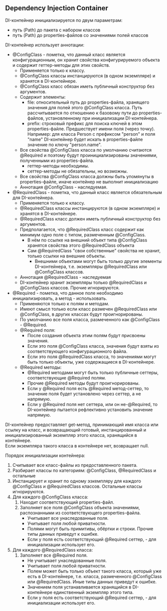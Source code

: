 ## Dependency Injection Container

DI-контейнер инициализируется по двум параметрам:
- путь (Path) до пакета с набором классов
- путь (Path) до properties-файлов со значениями полей классов

DI-контейнер использует аннотации:
- @ConfigClass - пометка, что данный класс является конфигурационным, он хранит свойства конфигурируемого объекта и 
    содержит геттер-методы для этих свойств.
    - Применяется только к классу.
    - @ConfigClass классы инстанцируются (в одном экземпляре) и хранятся в DI-контейнере.
    - @ConfigClass класс обязан иметь публичный конструктор без аргументов.
    - Содержит элементы:
        - file: относительный путь до properties-файла, хранящего значения для полей этого @ConfigClass класса. Путь 
            рассчитывается по отношению к базовому пути до properties-файлов, установленному при инициализации 
            DI-контейнера.
        - prefix: строковый префикс для поиска ключей в этом properties-файле. Предшествует имени поля (через точку). 
            Например: для класса Person с префиксом "person" и поля "name" DI-контейнер будет искать в properties-файле 
            значение по ключу "person.name".   
    - Все свойства @ConfigClass класса по умолчанию считаются @Required и поэтому будут проинициализированы значениями, 
        полученными из properties-файла. 
        - геттер-методы необходимы.
        - сеттер-методы не обязательны, но возможны.
    - Все свойства @ConfigClass класса должны быть упомянуты в properties-файле, иначе контейнер не выполнит 
        инициализацию   
    - Аннотация @ConfigClass - наследуемая.
- @RequiredClass - пометка, что данный класс является обязательным для DI-контейнера.
    - Применяется только к классу. 
    - @RequiredClass классы инстанцируются (в одном экземпляре) и хранятся в DI-контейнере.
    - @RequiredClass класс должен иметь публичный конструктор без аргументов.
    - Предполагается, что @RequiredClass класс содержит как минимум одно поле с типом, размеченным @ConfigClass.
        - В нём по ссылке на внешний объект типа @ConfigClass хранятся свойства этого @RequiredClass объекта
        - Сам @RequiredClass "свои собственные" свойства не хранит, только ссылки на внешние объекты.
            - Внешними объектами могут быть только другие элементы DI-контейнера, т.е. экземпляры @RequiredClass или 
                @ConfigClass классов.
    - Аннотация @RequiredClass - наследуемая
    - DI-контейнер хранит экземпляры только @RequiredClass и @ConfigClass классов. Прочие игнорируются.
- @Required - пометка, что данное поле необходимо инициализировать, а метод - использовать.
    - Применяются только к полям и методам.
    - Имеют смысл только если класс размечен @RequiredClass или @ConfigClass, в других классах будут проигнорированы.
    - По умолчанию все поля класса, размеченного как @ConfigClass - @Required.
    - @Required поля:
        - После создания объекта этим полям будут присвоены значения. 
        - Если это поля @ConfigClass класса, значения будут взяты из соответствующего конфигурационного файла.
        - Если это поля @RequiredClass класса, то значениями могут быть только объекты, уже содержащиеся в 
            DI-контейнере.
    - @Required методы:
        - @Required методами могут быть только публичные сеттеры, соответствующие @Required полям. 
        - Прочие @Required методы будут проигнорированы. 
        - Если у @Required поля есть @Required метод-сеттер, то значение поля будет установлено через сеттер, 
            а не напрямую.
        - Если у @Required поля нет сеттера, или он не-@Required, то DI-контейнер пытается рефлективно установить 
            значение напрямую.
            
DI-контейнер предоставляет get-метод, принимающий имя класса или ссылку на класс, и возвращающий готовый, 
инстанцированный и инициализированный экземпляр этого класса, хранящийся в контейнере.   
Если экземпляра такого класса в контейнере нет, возвращает null.  
        
Порядок инициализации контейнера:
1. Считывает все класс-файлы из предоставленного пакета.
1. Разбирает классы по категориям: @ConfigClass, @RequiredClass и остальные
1. Инстанцирует и хранит по одному эзкемпляру для каждого @ConfigClass и @RequiredClass классов. 
    Остальные классы игнорируются.
1. Для каждого @ConfigClass класса:
    1. Находит соответствующий properties-файл. 
    1. Заполняет все поля @ConfigClass объекта значениями, распознанными из соответствующего properties-файла.
        - Учитывает все унаследованные поля.
        - Учитывает поля любой приватности.
        - Полями могут быть примитивы, обёртки и строки. Прочие типы данных приведут к ошибке.
        - Если у поля есть соответствующий @Required сеттер, - для инициализации использует его. 
1. Для каждого @RequiredClass класса:
    1. Заполняет все @Required поля.
        - Не учитывает унаследованные поля.
        - Учитывает поля любой приватности.
        - Полем может быть только объект такого класса, который уже есть в DI-контейнере, т.е. класса, размеченного 
            @ConfigClass или @RequiredClass. Иные типы данных приведут к ошибке.
        - Значением поля устанавливается хранящийся в DI-контейнере единственный экземпляр этого типа.
        - Если у поля есть соответствующий @Required сеттер, - для инициализации использует его.
